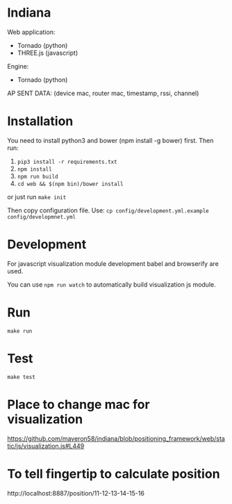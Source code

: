 # Indiana

Web application:
* Tornado (python)
* THREE.js (javascript)

Engine:
* Tornado (python)

AP SENT DATA:
(device mac, router mac, timestamp, rssi, channel)

# Installation
You need to install python3 and bower (npm install -g bower) first. Then run:

1. `pip3 install -r requirements.txt`
1. `npm install`
1. `npm run build`
1. `cd web && $(npm bin)/bower install`

or just run `make init`

Then copy configuration file. Use: `cp config/development.yml.example config/developmnet.yml`

# Development

For javascript visualization module development babel and browserify are used.

You can use `npm run watch` to automatically build visualization js module.

# Run

`make run`

# Test

`make test`

# Place to change mac for visualization
https://github.com/maveron58/indiana/blob/positioning_framework/web/static/js/visualization.js#L449

# To tell fingertip to calculate position
http://localhost:8887/position/11-12-13-14-15-16
